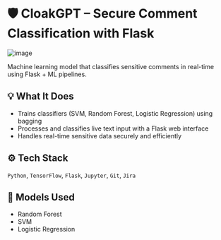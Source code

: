 # 🛡️ CloakGPT – Secure Comment Classification with Flask

![image](https://github.com/user-attachments/assets/742e1864-b264-4daf-b7d0-bfeea4712d9b)


Machine learning model that classifies sensitive comments in real-time using Flask + ML pipelines.

## 💡 What It Does
- Trains classifiers (SVM, Random Forest, Logistic Regression) using bagging
- Processes and classifies live text input with a Flask web interface
- Handles real-time sensitive data securely and efficiently

## ⚙️ Tech Stack
`Python`, `TensorFlow`, `Flask`, `Jupyter`, `Git`, `Jira`

## 🧪 Models Used
- Random Forest
- SVM
- Logistic Regression
